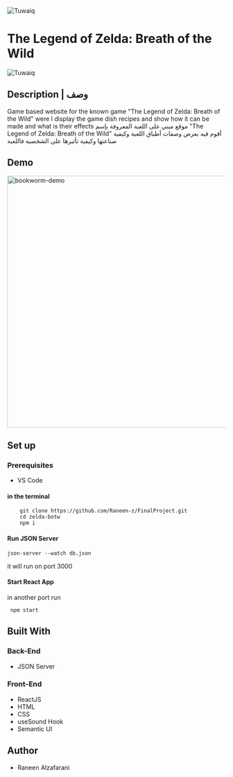 ![Tuwaiq](https://i.ibb.co/SV2BSn5/tuwaiq.png)

# The Legend of Zelda: Breath of the Wild
![Tuwaiq](https://www.nintendo.com//content/dam/noa/en_US/games/switch/t/the-legend-of-zelda-breath-of-the-wild-switch/the-legend-of-zelda-breath-of-the-wild-switch-hero.jpg) 

## Description | وصف
Game based website for the known game "The Legend of Zelda: Breath of the Wild" were I display the game dish recipes and show how it can be made and what is their effects
موقع مبني على اللعبة المعروفة بإسم "The Legend of Zelda: Breath of the Wild" أقوم فيه بعرض وصفات أطباق اللعبة وكيفية صناعتها وكيفية تأثيرها على الشخصية فاللعبة


## Demo 
<img src="https://media0.giphy.com/media/WtnzFct0uGLhs3XrrZ/giphy.gif?cid=790b7611c5efdf1d39237793b6f72787cdecd315d1f68c89&rid=giphy.gif&ct=g" alt="bookworm-demo" width=580>


## Set up  
### Prerequisites
- VS Code

#### in the terminal
``` 
    git clone https://github.com/Raneen-z/FinalProject.git
    cd zelda-botw
    npm i 
```
#### Run JSON Server 
``` 
json-server --watch db.json 
```
it will run on port 3000

#### Start React App
in another port run
```
 npm start
  ```


## Built With
### Back-End    
- JSON Server

### Front-End
- ReactJS 
- HTML
- CSS
- useSound Hook
- Semantic UI

## Author
- Raneen Alzafarani
